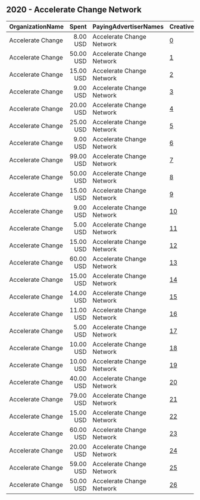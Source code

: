 ## 2020 - Accelerate Change Network 
|OrganizationName|Spent|PayingAdvertiserNames|CreativeUrls|Impressions|Genders|AgeBrackets|CountryCodes|BillingAddresses|CandidateBallotInformation|
|:---|---:|:---|:---|---:|:---|:---|:---|:---|:---|
|Accelerate Change|8.00 USD|Accelerate Change Network|[0](https://www.snap.com/political-ads/asset/93e96298ace549a9003634c26a09e79845a396800e844af8952be9fa570248ce?mediaType=mp4)|5,484||18+|united states|US||
|Accelerate Change|50.00 USD|Accelerate Change Network|[1](https://www.snap.com/political-ads/asset/aceb8fbd357d5798a91387b8882afc99ffc109d9d626a5bd0458dc2b68aeb3a4?mediaType=mp4)|7,514||18+|united states|US||
|Accelerate Change|15.00 USD|Accelerate Change Network|[2](https://www.snap.com/political-ads/asset/122ed1ae33e834eb5f2f7c4a453c0f80d614efd9b7e486847573122c53bb64f5?mediaType=mp4)|9,066||18+|united states|US||
|Accelerate Change|9.00 USD|Accelerate Change Network|[3](https://www.snap.com/political-ads/asset/3e5850d430035bf623b5a5a0ed6939355f27112b7aa988075c0bff6be5943fae?mediaType=mp4)|5,155||18+|united states|US||
|Accelerate Change|20.00 USD|Accelerate Change Network|[4](https://www.snap.com/political-ads/asset/047ac13c9c6da7a0940e72a5cccf1066e74b6fe50b6d080941cc285e273ddad3?mediaType=mp4)|12,129||18+|united states|US||
|Accelerate Change|25.00 USD|Accelerate Change Network|[5](https://www.snap.com/political-ads/asset/0b1a711a9193477c33c28228c708df41065e8a65b558c8074a469497a3b2fd03?mediaType=mp4)|16,158||18+|united states|US||
|Accelerate Change|9.00 USD|Accelerate Change Network|[6](https://www.snap.com/political-ads/asset/3ac294476f84dbae3c6c097c5666a2047b574a22ba9049c4e6dc2ece4587db98?mediaType=mp4)|6,875||18+|united states|US||
|Accelerate Change|99.00 USD|Accelerate Change Network|[7](https://www.snap.com/political-ads/asset/8d9e1ecd6900ceb320a3961cd0500901a01cf68134df53dbe32d5a9445f787db?mediaType=mp4)|16,998||18+|united states|US||
|Accelerate Change|50.00 USD|Accelerate Change Network|[8](https://www.snap.com/political-ads/asset/4ee5832f0e9b419c09f914fab48671b4a6950f96e65eeb257d61820281870214?mediaType=mp4)|7,461||18+|united states|US||
|Accelerate Change|15.00 USD|Accelerate Change Network|[9](https://www.snap.com/political-ads/asset/b8110edc9de4a90a9f031ecdc8b67e4943988da4d8e08b8103627d6ad593b53e?mediaType=mp4)|2,257||18+|united states|US||
|Accelerate Change|9.00 USD|Accelerate Change Network|[10](https://www.snap.com/political-ads/asset/7209579330182d517231c257abe62fdca2caf8b5dc1bdb8d75ab91f44a092eca?mediaType=mp4)|6,202||18+|united states|US||
|Accelerate Change|5.00 USD|Accelerate Change Network|[11](https://www.snap.com/political-ads/asset/026e51c9b1f7aa5f11e847b89d7247ccf77ed13aedb45a5b499372b15944bf37?mediaType=mp4)|3,425||18+|united states|US||
|Accelerate Change|15.00 USD|Accelerate Change Network|[12](https://www.snap.com/political-ads/asset/7209579330182d517231c257abe62fdca2caf8b5dc1bdb8d75ab91f44a092eca?mediaType=mp4)|9,165||18+|united states|US||
|Accelerate Change|60.00 USD|Accelerate Change Network|[13](https://www.snap.com/political-ads/asset/5a510ebd85e01b2890db571da0c83e1af0fa2ff8795c1d09bdccd018b43722aa?mediaType=mp4)|35,227||18+|united states|US||
|Accelerate Change|15.00 USD|Accelerate Change Network|[14](https://www.snap.com/political-ads/asset/f4755cbc290bf2a76a65512aee776515fb23674d23e4bd059708c43c283f8438?mediaType=mp4)|2,565||18+|united states|US||
|Accelerate Change|14.00 USD|Accelerate Change Network|[15](https://www.snap.com/political-ads/asset/cf6df217a710230a2df5de612373597822325a70de041fb39a170d6446750a1e?mediaType=mp4)|8,148||18+|united states|US||
|Accelerate Change|11.00 USD|Accelerate Change Network|[16](https://www.snap.com/political-ads/asset/93e96298ace549a9003634c26a09e79845a396800e844af8952be9fa570248ce?mediaType=mp4)|7,852||18+|united states|US||
|Accelerate Change|5.00 USD|Accelerate Change Network|[17](https://www.snap.com/political-ads/asset/7209579330182d517231c257abe62fdca2caf8b5dc1bdb8d75ab91f44a092eca?mediaType=mp4)|2,391||18+|united states|US||
|Accelerate Change|10.00 USD|Accelerate Change Network|[18](https://www.snap.com/political-ads/asset/7c6d556b182f3f7660450686c1e809aca5799e27ac34f5f863dc37241549d743?mediaType=mp4)|7,515||18+|united states|US||
|Accelerate Change|10.00 USD|Accelerate Change Network|[19](https://www.snap.com/political-ads/asset/5a510ebd85e01b2890db571da0c83e1af0fa2ff8795c1d09bdccd018b43722aa?mediaType=mp4)|6,478||18+|united states|US||
|Accelerate Change|40.00 USD|Accelerate Change Network|[20](https://www.snap.com/political-ads/asset/03806b71dc02cbd59c96f815ace43e902e11bcfd2a70bd61d9eb817683bab0e6?mediaType=mp4)|27,400||18+|united states|US||
|Accelerate Change|79.00 USD|Accelerate Change Network|[21](https://www.snap.com/political-ads/asset/1da74d5334d3717bac84fdf9b265451a004d5b72829593b08dd8ce6319dc0e65?mediaType=mp4)|28,894||18+|united states|US||
|Accelerate Change|15.00 USD|Accelerate Change Network|[22](https://www.snap.com/political-ads/asset/7209579330182d517231c257abe62fdca2caf8b5dc1bdb8d75ab91f44a092eca?mediaType=mp4)|9,863||18+|united states|US||
|Accelerate Change|60.00 USD|Accelerate Change Network|[23](https://www.snap.com/political-ads/asset/ebd56525ac3f1bb41fd17dcef8a3f1502de618963627bd704c3e6d14a7dda5bd?mediaType=mp4)|36,192||18+|united states|US||
|Accelerate Change|20.00 USD|Accelerate Change Network|[24](https://www.snap.com/political-ads/asset/74d48be4921ce2b714fefdc41dcc5c1994ccc6e7a0d772df7dd1e8e36903fec3?mediaType=mp4)|14,100||18+|united states|US||
|Accelerate Change|59.00 USD|Accelerate Change Network|[25](https://www.snap.com/political-ads/asset/1da74d5334d3717bac84fdf9b265451a004d5b72829593b08dd8ce6319dc0e65?mediaType=mp4)|22,657||18+|united states|US||
|Accelerate Change|50.00 USD|Accelerate Change Network|[26](https://www.snap.com/political-ads/asset/b8110edc9de4a90a9f031ecdc8b67e4943988da4d8e08b8103627d6ad593b53e?mediaType=mp4)|7,874||18+|united states|US||
